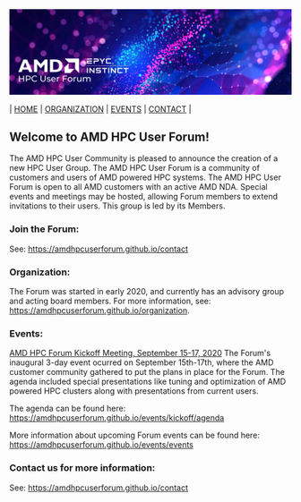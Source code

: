 <img src="images/Smaller-AMDHPCUserTraining_header.png" alt="Comet Rack View" width="700px" />


| [HOME](https://amdhpcuserforum.github.io) | [ORGANIZATION](https://amdhpcuserforum.github.io/organization) | [EVENTS](https://amdhpcuserforum.github.io/events) | [CONTACT](https://amdhpcuserforum.github.io/contact) |


## Welcome to AMD HPC User Forum!

The AMD HPC User Community is pleased to announce the creation of a new HPC User Group.  The AMD HPC User Forum is a community of customers and users of AMD powered HPC systems.  The AMD HPC User Forum is open to all AMD customers with an active AMD NDA.  Special events and meetings may be hosted, allowing Forum members to extend invitations to their users.  This group is led by its Members.

### Join the Forum: 
See: https://amdhpcuserforum.github.io/contact

### Organization:
The Forum was started in early 2020, and currently has an advisory group and acting board members. For more information, see: https://amdhpcuserforum.github.io/organization.

### Events:
[AMD HPC Forum Kickoff Meeting, September 15-17, 2020](https://amdhpcuserforum.github.io/events/kickoff)
The Forum's inaugural 3-day event ocurred on September 15th-17th, where the AMD customer community gathered to put the plans in place for the Forum. The agenda included special presentations like tuning and optimization of AMD powered HPC clusters along with presentations from current users.

The agenda can be found here: https://amdhpcuserforum.github.io/events/kickoff/agenda

More information about upcoming Forum events can be found here:  https://amdhpcuserforum.github.io/events/events

### Contact us for more information: 
See: https://amdhpcuserforum.github.io/contact


